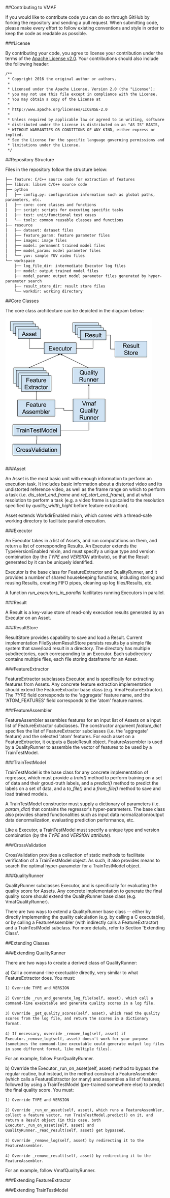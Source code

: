##Contributing to VMAF

If you would like to contribute code you can do so through GitHub by forking the repository and sending a pull request. When submitting code, please make every effort to follow existing conventions and style in order to keep the code as readable as possible.

###License

By contributing your code, you agree to license your contribution under the terms of the [Apache License v2.0](http://www.apache.org/licenses/LICENSE-2.0). Your contributions should also include the following header:

```
/**
 * Copyright 2016 the original author or authors.
 * 
 * Licensed under the Apache License, Version 2.0 (the "License");
 * you may not use this file except in compliance with the License.
 * You may obtain a copy of the License at
 * 
 * http://www.apache.org/licenses/LICENSE-2.0
 * 
 * Unless required by applicable law or agreed to in writing, software
 * distributed under the License is distributed on an "AS IS" BASIS,
 * WITHOUT WARRANTIES OR CONDITIONS OF ANY KIND, either express or implied.
 * See the License for the specific language governing permissions and
 * limitations under the License.
 */
```

##Repository Structure

Files in the repository follow the structure below:

```
├── feature: C/C++ source code for extraction of features
├── libsvm: libsvm C/C++ source code
├── python
│   ├── config.py: configuration information such as global paths, parameters, etc. 
│   ├── core: core classes and functions
│   ├── script: scripts for executing specific tasks
│   ├── test: unit/functional test cases
│   └── tools: common reusable classes and functions
├── resource
│   ├── dataset: dataset files
│   ├── feature_param: feature parameter files
│   ├── images: image files
│   ├── model: permanent trained model files
│   ├── model_param: model parameter files
│   └── yuv: sample YUV video files
└── workspace
    ├── log_file_dir: intermediate Executor log files
    ├── model: output trained model files
    ├── model_param: output model parameter files generated by hyper-parameter search
    ├── result_store_dir: result store files
    └── workdir: working directory
```
 
##Core Classes

The core class architecture can be depicted in the diagram below:

![UML](/resource/images/uml.png)

###Asset

An Asset is the most basic unit with enough information to perform an execution task. It includes basic information about a distorted video and its undistorted reference video, as well as the frame range on which to perform a task (i.e. *dis_start_end_frame* and *ref_start_end_frame*), and at what resolution to perform a task (e.g. a video frame is upscaled to the resolution specified by *quality_width_hight* before feature extraction).

Asset extends WorkdirEnabled mixin, which comes with a thread-safe working directory to facilitate parallel execution.

###Executor

An Executor takes in a list of Assets, and run computations on them, and return a list of corresponding Results. An Executor extends the TypeVersionEnabled mixin, and must specify a unique type and version combination (by the *TYPE* and *VERSION* attribute), so that the Result generated by it can be uniquely identified.

Executor is the base class for FeatureExtractor and QualityRunner, and it provides a number of shared housekeeping functions, including storing and reusing Results, creating FIFO pipes, cleaning up log files/Results, etc.

A function *run_executors_in_parallel* facilitates running Executors in parallel.

###Result

A Result is a key-value store of read-only execution results generated by an Executor on an Asset.

###ResultStore

ResultStore provides capability to save and load a Result. Current implementation FileSystemResultStore persists results by a simple file system that save/load result in a directory. The directory has multiple subdirectories, each corresponding to an Executor. Each subdirectory contains multiple files, each file storing dataframe for an Asset.

###FeatureExtractor

FeatureExtractor subclasses Executor, and is specifically for extracting features from Assets. Any concrete feature extraction implementation should extend the FeatureExtractor base class (e.g. VmafFeatureExtractor). The *TYPE* field corresponds to the 'aggregate' feature name, and the 'ATOM_FEATURES' field corresponds to the 'atom' feature names.

###FeatureAssembler

FeatureAssembler assembles features for an input list of Assets on a input list of FeatureExtractor subclasses. The constructor argument *feature_dict* specifies the list of FeatureExtractor subclasses (i.e. the 'aggregate' feature) and the selected 'atom' features. For each asset on a FeatureExtractor, it outputs a BasicResult object. FeatureAssembler is used by a QualityRunner to assemble the vector of features to be used by a TrainTestModel.

###TrainTestModel

TrainTestModel is the base class for any concrete implementation of regressor, which must provide a *train()* method to perform training on a set of data and their groud-truth labels, and a *predict()* method to predict the labels on a set of data, and a *to_file()* and a *from_file()* method to save and load trained models. 

A TrainTestModel constructor must supply a dictionary of parameters (i.e. *param_dict*) that contains the regressor's hyper-parameters. The base class also provides shared functionalities such as input data normalization/output data denormalization, evaluating prediction performance, etc.

Like a Executor, a TrainTestModel must specify a unique type and version combination (by the *TYPE* and *VERSION attribute*).

###CrossValidation

CrossValidation provides a collection of static methods to facilitate verification of a TrainTestModel object. As such, it also provides means to search the optimal hyper-parameter for a TrainTestModel object.

###QualityRunner

QualityRunner subclasses Executor, and is specifically for evaluating the quality score for Assets. Any concrete implementation to generate the final quality score should extend the QualityRunner base class (e.g. VmafQualityRunner).

There are two ways to extend a QualityRunner base class -- either by directly implementing the quality calculation (e.g. by calling a C executable), or by calling a FeatureAssembler (with indirectly calls a FeatureExtractor) and a TrainTestModel subclass. For more details, refer to Section 'Extending Class'.

##Extending Classes

###Extending QualityRunner

There are two ways to create a derived class of QualityRunner:

  a) Call a command-line exectuable directly, very similar to what FeatureExtractor does. You must:
    
    1) Override TYPE and VERSION
    
    2) Override _run_and_generate_log_file(self, asset), which call a command-line executable and generate quality scores in a log file.
    
    3) Override _get_quality_scores(self, asset), which read the quality scores from the log file, and return the scores in a dictionary format.
    
    4) If necessary, override _remove_log(self, asset) if Executor._remove_log(self, asset) doesn't work for your purpose (sometimes the command-line executable could generate output log files in some different format, like multiple files).
    
  For an example, follow PsnrQualityRunner.

  b) Override the Executor._run_on_asset(self, asset) method to bypass the regular routine, but instead, in the method construct a FeatureAssembler (which calls a FeatureExtractor (or many) and assembles a list of features, followed by using a TrainTestModel (pre-trained somewhere else) to predict the final quality score. You must:
    
    1) Override TYPE and VERSION
    
    2) Override _run_on_asset(self, asset), which runs a FeatureAssembler, collect a feature vector, run TrainTestModel.predict() on it, and return a Result object (in this case, both Executor._run_on_asset(self, asset) and QualityRunner._read_result(self, asset) get bypassed.
    
    3) Override _remove_log(self, asset) by redirecting it to the FeatureAssembler.
    
    4) Override _remove_result(self, asset) by redirecting it to the FeatureAssembler.
  
  For an example, follow VmafQualityRunner.

###Extending FeatureExtractor

###Extending TrainTestModel


